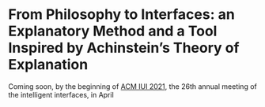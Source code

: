 # From Philosophy to Interfaces: an Explanatory Method and a Tool Inspired by Achinstein’s Theory of Explanation

Coming soon, by the beginning of [ACM IUI 2021](https://iui.acm.org/2021/), the 26th annual meeting of the intelligent interfaces, in April 
